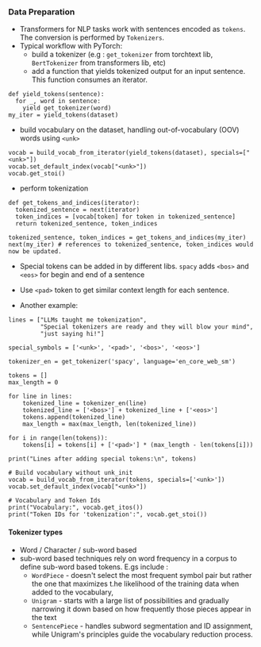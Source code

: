 ### Data Preparation

- Transformers for NLP tasks work with sentences encoded as `tokens`. The conversion is performed by `Tokenizers`.
- Typical workflow with PyTorch:
  - build a tokenizer (e.g : `get_tokenizer` from torchtext lib, `BertTokenizer` from transformers lib, etc)
  - add a function that yields tokenized output for an input sentence. This function consumes an iterator.
```
def yield_tokens(sentence):
  for _, word in sentence:
    yield get_tokenizer(word)
my_iter = yield_tokens(dataset)
```
  - build vocabulary on the dataset, handling out-of-vocabulary (OOV) words using `<unk>`
```
vocab = build_vocab_from_iterator(yield_tokens(dataset), specials=["<unk>"])
vocab.set_default_index(vocab["<unk>"])
vocab.get_stoi()
```
  - perform tokenization
```
def get_tokens_and_indices(iterator):
  tokenized_sentence = next(iterator)
  token_indices = [vocab[token] for token in tokenized_sentence]
  return tokenized_sentence, token_indices

tokenized_sentence, token_indices = get_tokens_and_indices(my_iter)
next(my_iter) # references to tokenized_sentence, token_indices would now be updated.
```
- Special tokens can be added in by different libs. `spacy` adds `<bos>` and `<eos>` for begin and end of a sentence
- Use `<pad>` token to get similar context length for each sentence.

- Another example:
```
lines = ["LLMs taught me tokenization", 
         "Special tokenizers are ready and they will blow your mind", 
         "just saying hi!"]

special_symbols = ['<unk>', '<pad>', '<bos>', '<eos>']

tokenizer_en = get_tokenizer('spacy', language='en_core_web_sm')

tokens = []
max_length = 0

for line in lines:
    tokenized_line = tokenizer_en(line)
    tokenized_line = ['<bos>'] + tokenized_line + ['<eos>']
    tokens.append(tokenized_line)
    max_length = max(max_length, len(tokenized_line))

for i in range(len(tokens)):
    tokens[i] = tokens[i] + ['<pad>'] * (max_length - len(tokens[i]))

print("Lines after adding special tokens:\n", tokens)

# Build vocabulary without unk_init
vocab = build_vocab_from_iterator(tokens, specials=['<unk>'])
vocab.set_default_index(vocab["<unk>"])

# Vocabulary and Token Ids
print("Vocabulary:", vocab.get_itos())
print("Token IDs for 'tokenization':", vocab.get_stoi())
```

#### Tokenizer types
- Word / Character / sub-word based
- sub-word based techniques rely on word frequency in a corpus to define sub-word based tokens. E.gs include :
  - `WordPiece` - doesn't select the most frequent symbol pair but rather the one that maximizes t.he likelihood of the training data when added to the vocabulary,
  - `Unigram` - starts with a large list of possibilities and gradually narrowing it down based on how frequently those pieces appear in the text
  - `SentencePiece` - handles subword segmentation and ID assignment, while Unigram's principles guide the vocabulary reduction process.
